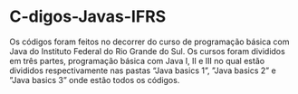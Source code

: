 # C-digos-Javas-IFRS
Os códigos foram feitos no decorrer do curso de programação básica com Java do Instituto Federal do Rio Grande do Sul. Os cursos foram divididos em três partes,
programação básica com Java I, II e III no qual estão divididos respectivamente nas pastas “Java basics 1”, ”Java basics 2” e ”Java basics 3” onde estão todos 
os códigos.
